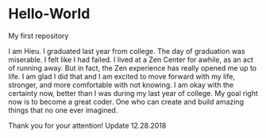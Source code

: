# Hello-World
My first repository

I am Hieu. I graduated last year from college. The day of graduation was miserable. I felt like I had failed. 
I lived at a Zen Center for awhile, as an act of running away. But in fact, the Zen experience has really opened me up to life. 
I am glad I did that and I am excited to move forward with my life, stronger, and more comfortable with not knowing. 
I am okay with the certainty now, better than I was during my last year of college. 
My goal right now is to become a great coder. One who can create and build amazing things that no one ever imagined. 

Thank you for your attention! 
Update 12.28.2018

